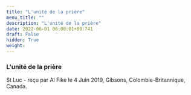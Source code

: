 ```yaml
---
title: "L'unité de la prière"
menu_title: ""
description: "L'unité de la prière"
date: 2022-06-01 06:00:01+00:741
draft: False
hidden: True
weight:
---
```

### L'unité de la prière

St Luc - reçu par Al Fike le 4 Juin 2019, Gibsons, Colombie-Britannique, Canada.



